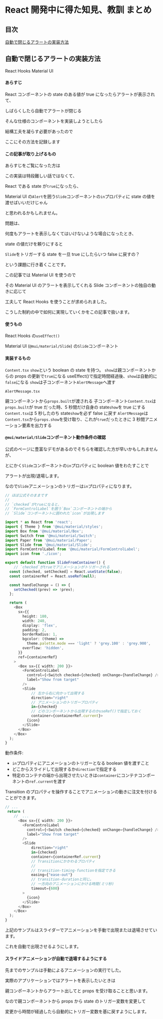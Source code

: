# React 開発中に得た知見、教訓 まとめ

## 目次

[自動で閉じるアラートの実装方法](#自動で閉じるアラートの実装方法)

## 自動で閉じるアラートの実装方法

React Hooks
Material UI

#### あらすじ

React コンポーネントの state のある値が true になったらアラートが表示されて、

しばらくしたら自動でアラートが閉じる

そんな仕様のコンポーネントを実装しようとしたら

結構工夫を凝らす必要があったので

ここにその方法を記録します

#### この記事が取り上げるもの

あらすじをご覧になった方は

この実装は特段難しい話ではなくて、

React である state が`true`になったら、

Material UI の`Alert`を囲う`Slide`コンポーネントの`in`プロパティに state の値を渡せばいいだけじゃん

と思われるかもしれません。

問題は、

何度もアラートを表示しなくてはいけないような場合になったとき、

state の値だけを頼りにすると

`Slide`をトリガーする state を一旦 true にしたらいつ false に戻すの？

という課題に行き着くことです。

この記事では Material UI を使うので

その Material UI のアラートを表示してくれる Slide コンポーネントの独自の動きに応じて

工夫して React Hooks を使うことが求められました。

こうした制約の中で如何に実現していくかをこの記事で扱います。

#### 使うもの

React Hooks の`useEffect()`

Material UI (`@mui/material/Slide`) の`Slide`コンポーネント

#### 実装するもの

`Content.tsx`
`show`という boolean の state を持つ。
`show`は親コンポーネントからの props の更新で`true`になる
useEffect()で指定時間経過後、`show`は自動的に`false`になる
`show`は子コンポーネント`AlertMessage`へ渡す

`AlertMessage.tsx`

親コンポーネントから`props.built`が渡される
子コンポーネント`Content.tsx`は`props.built`が true だった時、5 秒間だけ自身の state`show`を true にする
`Content.tsx`は 5 秒したのち state`show`を必ず false に戻す
`AlertMessage`は`Content.tsx`から`props.show`を受け取り、これが`true`だったときに 3 秒間アニメーション要素を出力する

#### `@mui/material/Slide`コンポーネント動作条件の確認

公式のページに豊富なデモがあるのでそちらを確認した方が早いかもしれませんが、

とにかく`Slide`コンポーネントの`in`プロパティに boolean 値をわたすことで

アラートが出現/退場します。

なので`Slide`アニメーションのトリガーは`in`プロパティになります。

```TypeScript
// ほぼ公式そのままです
//
// `checked`がtrueになると、
// `FormControlLabel`を囲う`Box`コンポーネントの端から
// `Slide`コンポーネントに囲われた`icon`が出現します

import * as React from 'react';
import { Theme } from '@mui/material/styles';
import Box from '@mui/material/Box';
import Switch from '@mui/material/Switch';
import Paper from '@mui/material/Paper';
import Slide from '@mui/material/Slide';
import FormControlLabel from '@mui/material/FormControlLabel';
import icon from './icon';

export default function SlideFromContainer() {
    // `checked`がtrueでアニメーションがトリガーされる
  const [checked, setChecked] = React.useState(false);
  const containerRef = React.useRef(null);

  const handleChange = () => {
    setChecked((prev) => !prev);
  };

  return (
    <Box
      sx={{
        height: 180,
        width: 240,
        display: 'flex',
        padding: 2,
        borderRadius: 1,
        bgcolor: (theme) =>
          theme.palette.mode === 'light' ? 'grey.100' : 'grey.900',
        overflow: 'hidden',
      }}
      ref={containerRef}
    >
      <Box sx={{ width: 200 }}>
        <FormControlLabel
          control={<Switch checked={checked} onChange={handleChange} />}
          label="Show from target"
        />
        <Slide
            // 左から右に向かって出現する
            direction="right"
            // アニメーションのトリガープロパティ
            in={checked}
            // どのコンポーネントから出現するのかuseRef()で指定しておく
            container={containerRef.current}>
          {icon}
        </Slide>
      </Box>
    </Box>
  );
}
```

動作条件:

-   `in`プロパティにアニメーションのトリガーとなる boolean 値を渡すこと
-   どこからスライドして出現するか`direction`で指定する
-   特定のコンテナの端から出現させたいときは`container`にコンテナコンポーネントの`ref.current`を渡す

Transition のプロパティを操作することでアニメーションの動きに注文を付けることができます。

```TypeScript
// ...
 return (
    //  ...
      <Box sx={{ width: 200 }}>
        <FormControlLabel
          control={<Switch checked={checked} onChange={handleChange} />}
          label="Show from target"
        />
        <Slide
            direction="right"
            in={checked}
            container={containerRef.current}
            // Transitionにかかわるプロパティ
            //
            // transition-timing-functionを指定できる
            easing={"ease-out"}
            // transition-durationと同じ。
            // 一方向のアニメーションにかける時間(ミリ秒)
            timeout={600}
        >
          {icon}
        </Slide>
      </Box>
    </Box>
  );
}
```

上記のサンプルはスライダーでアニメーションを手動で出現または退場させています。

これを自動で出現させるようにします。

#### スライドアニメーションが自動で退場するようにする

先までのサンプルは手動によるアニメーションの実行でした。

実際のアプリケーションではアラートを表示したいときは

親コンポーネントからアラート出してと props を受け取ることと思います。

なので親コンポーネントから props から state のトリガー変数を変更して

変更から時間が経過したら自動的にトリガー変数を基に戻すようにします。

```TypeScript

```
